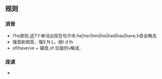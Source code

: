 ## 规则

### 消音
- 7hs原则,这7个单词出现在句子中,he|her|him|his|had|has|have,h音会略去
- 强音削弱音，强S N L，弱t d th
- of/have/ve + 辅音,of 后面的v略读,.


### 连读
- 